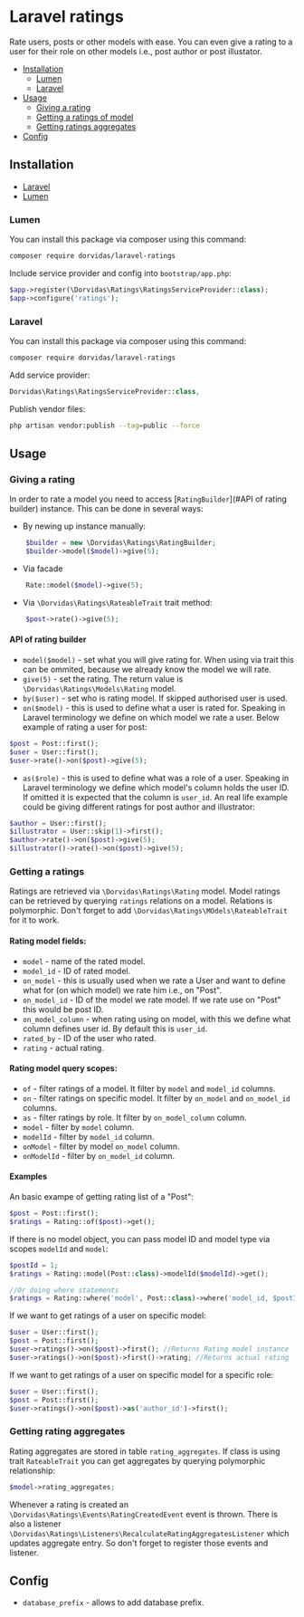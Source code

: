 # Laravel ratings
Rate users, posts or other models with ease. You can even give a rating to a user for their role on other models i.e., post author or post illustator.

* [Installation](#installation)
  * [Lumen](#lumen)
  * [Laravel](#laravel)
* [Usage](#usage)
  * [Giving a rating](#giving-a-rating)
  * [Getting a ratings of model](#getting-a-ratings)
  * [Getting ratings aggregates](#getting-rating-aggregates)
* [Config](#config)

## Installation

* [Laravel](#test)
* [Lumen](#lumen)

### Lumen

You can install this package via composer using this command:

```bash
composer require dorvidas/laravel-ratings
```

Include service provider and config into `bootstrap/app.php`:
```php
$app->register(\Dorvidas\Ratings\RatingsServiceProvider::class);
$app->configure('ratings');
```

### Laravel

You can install this package via composer using this command:
```bash
composer require dorvidas/laravel-ratings
```

Add service provider:
```php
Dorvidas\Ratings\RatingsServiceProvider::class,
```

Publish vendor files:

```bash
php artisan vendor:publish --tag=public --force
```

## Usage

### Giving a rating

In order to rate a model you need to access [`RatingBuilder`](#API of rating builder) instance.
This can be done in several ways:
* By newing up instance manually:
```php
    $builder = new \Dorvidas\Ratings\RatingBuilder;
    $builder->model($model)->give(5);
```
* Via facade
```php
    Rate::model($model)->give(5);
```
* Via `\Dorvidas\Ratings\RateableTrait` trait method:
```php
    $post->rate()->give(5);
```

#### API of rating builder
* `model($model)` - set what you will give rating for. When using via trait this can be ommited, because we already know the model we will rate.
* `give(5)` - set the rating. The return value is `\Dorvidas\Ratings\Models\Rating` model.
* `by($user)` - set who is rating model. If skipped authorised user is used.
* `on($model)` - this is used to define what a user is rated for.
Speaking in Laravel terminology we define on which model we rate a user. Below example of rating a user for post:
```php
$post = Post::first();
$user = User::first();
$user->rate()->on($post)->give(5);
```
* `as($role)` - this is used to define what was a role of a user.
Speaking in Laravel terminology we define which model's column holds the user ID.
If omitted it is expected that the column is `user_id`.
An real life example could be giving different ratings for post author and illustrator:
```php
$author = User::first();
$illustrator = User::skip(1)->first();
$author->rate()->on($post)->give(5);
$illustrator()->rate()->on($post)->give(5);
```

### Getting a ratings

Ratings are retrieved via `\Dorvidas\Ratings\Rating` model.
Model ratings can be retrieved by querying `ratings` relations on a model.
Relations is polymorphic.
Don't forget to add `\Dorvidas\Ratings\MOdels\RateableTrait` for it to work.

#### Rating model fields:

* `model` - name of the rated model.
* `model_id` - ID of rated model.
* `on_model` - this is usually used when we rate a User and want to define what for (on which model) we rate him i.e., on "Post".
* `on_model_id` - ID of the model we rate model. If we rate use on "Post" this would be post ID.
* `on_model_column` - when rating using on model, with this we define what column defines user id. By default this is `user_id`.
* `rated_by` - ID of the user who rated.
* `rating` - actual rating.

#### Rating model query scopes:

* `of` - filter ratings of a model. It filter by `model` and `model_id` columns.
* `on` - filter ratings on specific model. It filter by `on_model` and `on_model_id` columns.
* `as` - filter ratings by role. It filter by `on_model_column` column.
* `model` - filter by `model` column.
* `modelId` - filter by `model_id` column.
* `onModel` - filter by model `on_model` column.
* `onModelId` - filter by `on_model_id` column.

#### Examples

An basic exampe of getting rating list of a "Post":
```php
$post = Post::first();
$ratings = Rating::of($post)->get();
```

If there is no model object, you can pass model ID and model type via scopes `modelId` and `model`:
```php
$postId = 1;
$ratings = Rating::model(Post::class)->modelId($modelId)->get();

//Or doing where statements
$ratings = Rating::where('model', Post::class)->where('model_id, $postId)->get();

```

If we want to get ratings of a user on specific model:
```php
$user = User::first();
$post = Post::first();
$user->ratings()->on($post)->first(); //Returns Rating model instance
$user->ratings()->on($post)->first()->rating; //Returns actual rating
```

If we want to get ratings of a user on specific model for a specific role:
```php
$user = User::first();
$post = Post::first();
$user->ratings()->on($post)->as('author_id')->first();
```

### Getting rating aggregates
Rating aggregates are stored in table `rating_aggregates`. 
If class is using trait `RateableTrait` you can get aggregates by querying polymorphic relationship:
```php
$model->rating_aggregates;
```
Whenever a rating is created an `\Dorvidas\Ratings\Events\RatingCreatedEvent` event is thrown.
There is also a listener `\Dorvidas\Ratings\Listeners\RecalculateRatingAggregatesListener` which updates aggregate entry. 
So don't forget to register those events and listener.

## Config

- `database_prefix` - allows to add database prefix.
